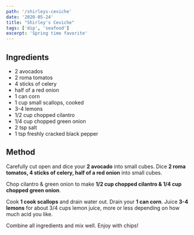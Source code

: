 ```yaml
---
path: '/shirleys-ceviche'
date: '2020-05-24'
title: "Shirley's Ceviche"
tags: ['dip', 'seafood']
excerpt: 'Spring time favorite'
---
```


## Ingredients

- 2 avocados
- 2 roma tomatos
- 4 sticks of celery
- half of a red onion
- 1 can corn
- 1 cup small scallops, cooked
- 3-4 lemons
- 1/2 cup chopped cilantro
- 1/4 cup chopped green onion
- 2 tsp salt
- 1 tsp freshly cracked black pepper

## Method

Carefully cut open and dice your **2 avocado** into small cubes. Dice **2 roma tomatos, 4 sticks of celery, half of a red onion** into small cubes.

Chop cilantro & green onion to make **1/2 cup chopped cilantro & 1/4 cup chopped green onion**.

Cook **1 cook scallops** and drain water out. Drain your **1 can corn**. Juice **3-4 lemons** for about 3/4 cups lemon juice, more or less depending on how much acid you like.

Combine all ingredients and mix well. Enjoy with chips!
